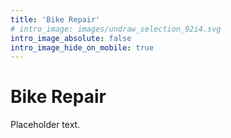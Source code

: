 ```yaml
---
title: 'Bike Repair'
# intro_image: images/undraw_selection_92i4.svg
intro_image_absolute: false
intro_image_hide_on_mobile: true
---
```


# Bike Repair

Placeholder text.
